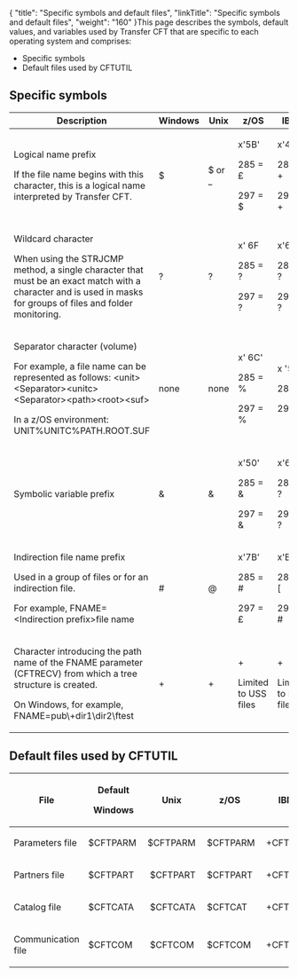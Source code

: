 {
    "title": "Specific symbols and default files",
    "linkTitle": "Specific symbols and default files",
    "weight": "160"
}This
page describes the symbols, default values, and variables used by Transfer
CFT that are specific to each operating system and comprises:

-   Specific
    symbols
-   Default
    files used by CFTUTIL

## Specific symbols

<table>
   <thead>
      <tr>
<th class="TableStyle-SynchTableStyle_interop-HeadE-Column1-Header1">Description         </th>
<th class="TableStyle-SynchTableStyle_interop-HeadE-Column1-Header1">Windows         </th>
<th class="TableStyle-SynchTableStyle_interop-HeadE-Column1-Header1">Unix         </th>
<th class="TableStyle-SynchTableStyle_interop-HeadE-Column1-Header1">z/OS         </th>
<th class="TableStyle-SynchTableStyle_interop-HeadD-Column1-Header1">IBM i         </th>
      </tr>
   </thead>
   <tbody>
      <tr>
         <td><p>Logical name prefix</p>
<p>If the file name begins with this character, this is a logical name interpreted by Transfer CFT.</p>         </td>
         <td>$         </td>
         <td>$ or _         </td>
         <td><p>x'5B'</p>
<p>285 = £</p>
<p>297 = $</p>         </td>
         <td><p>x'4E'</p>
<p>285 = +</p>
<p>297 = +</p>         </td>
      </tr>
      <tr>
         <td><p>Wildcard character</p>
<p>When using the STRJCMP method, a single character that must be an exact match with a character and is used in masks for groups of files and folder monitoring.</p>         </td>
         <td>?         </td>
         <td>?         </td>
         <td><p>x' 6F</p>
<p>285 = ?</p>
<p>297 = ?</p>         </td>
         <td><p>x'6F'</p>
<p>285 = ?</p>
<p>297 = ?</p>         </td>
      </tr>
      <tr>
         <td><p>Separator character (volume)</p>
<p>For example, a file name can be represented as follows: &lt;unit&gt;&lt;Separator&gt;&lt;unitc&gt;&lt;Separator&gt;&lt;path&gt;&lt;root&gt;&lt;suf&gt;</p>
<p>In a z/OS environment: UNIT%UNITC%PATH.ROOT.SUF</p>         </td>
         <td>none         </td>
         <td>none         </td>
         <td><p>x' 6C'</p>
<p>285 = %</p>
<p>297 = %</p>         </td>
         <td><p>x '5E'</p>
<p>285 = ;</p>
<p>297 = ;</p>         </td>
      </tr>
      <tr>
         <td>Symbolic variable prefix         </td>
         <td>&amp;         </td>
         <td>&amp;         </td>
         <td><p>x'50'</p>
<p>285 = &amp;</p>
<p>297 = &amp;</p>         </td>
         <td><p>x'6F'</p>
<p>285 = ?</p>
<p>297 = ?</p>         </td>
      </tr>
      <tr>
         <td><p>Indirection file name prefix</p>
<p>Used in a group of files or for an indirection file.</p>
<p>For example, FNAME=&lt;Indirection prefix&gt;file name</p>         </td>
         <td>#         </td>
         <td>@         </td>
         <td><p>x'7B’</p>
<p>285 = #</p>
<p>297 = £</p>         </td>
         <td><p>x'B1'</p>
<p>285 = [</p>
<p>297 = #</p>         </td>
      </tr>
      <tr>
         <td><p>Character introducing the path name of the FNAME parameter (CFTRECV) from which a tree structure is created.</p>
<p>On Windows, for example, FNAME=pub\+dir1\dir2\ftest</p>         </td>
         <td>+         </td>
         <td>+         </td>
         <td><p>+</p>
<p>Limited to USS files</p>         </td>
         <td><p>+</p>
<p>Limited to HFS files</p>         </td>
      </tr>
   </tbody>
</table>

## Default files used by CFTUTIL

<table>
   <thead>
      <tr>
<th class="TableStyle-SynchTableStyle_interop-HeadE-Column1-Header1"><p>File</p>         </th>
<th class="TableStyle-SynchTableStyle_interop-HeadE-Column1-Header1"><p>Default</p>
<p>Windows</p>         </th>
<th class="TableStyle-SynchTableStyle_interop-HeadE-Column1-Header1"><p>Unix</p>         </th>
<th class="TableStyle-SynchTableStyle_interop-HeadE-Column1-Header1"><p>z/OS</p>         </th>
<th class="TableStyle-SynchTableStyle_interop-HeadD-Column1-Header1"><p>IBM i</p>         </th>
      </tr>
   </thead>
   <tbody>
      <tr>
         <td><p>Parameters file </p>         </td>
         <td><p>$CFTPARM </p>         </td>
         <td><p>$CFTPARM</p>         </td>
         <td><p> $CFTPARM</p>         </td>
         <td><p> +CFTPARM</p>         </td>
      </tr>
      <tr>
         <td><p>Partners file </p>         </td>
         <td><p>$CFTPART </p>         </td>
         <td><p> $CFTPART</p>         </td>
         <td><p> $CFTPART</p>         </td>
         <td><p> +CFTPART</p>         </td>
      </tr>
      <tr>
         <td><p>Catalog file </p>         </td>
         <td><p>$CFTCATA</p>         </td>
         <td><p> $CFTCATA</p>         </td>
         <td><p> $CFTCAT</p>         </td>
         <td><p> +CFTCAT</p>         </td>
      </tr>
      <tr>
         <td><p>Communication file </p>         </td>
         <td><p>$CFTCOM  </p>         </td>
         <td><p> $CFTCOM</p>         </td>
         <td><p> $CFTCOM</p>         </td>
         <td><p> +CFTCOM</p>         </td>
      </tr>
   </tbody>
</table>

